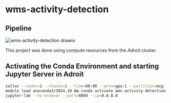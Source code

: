 # wms-activity-detection

## Pipeline

![wms-activity-detection drawio](https://github.com/user-attachments/assets/fd30604f-88bf-471b-8cf3-f6af49a64480)

This project was done using compute resources from the *Adroit* cluster.

## Activating the Conda Environment and starting Jupyter Server in Adroit

```bash
salloc --nodes=1 --ntasks=1 --time=60:00 --gres=gpu:1 --partition=mig
module load anaconda3/2024.10 && conda activate wms-activity-detection
jupyter-lab --no-browser --port=8889 --ip=0.0.0.0 
```
